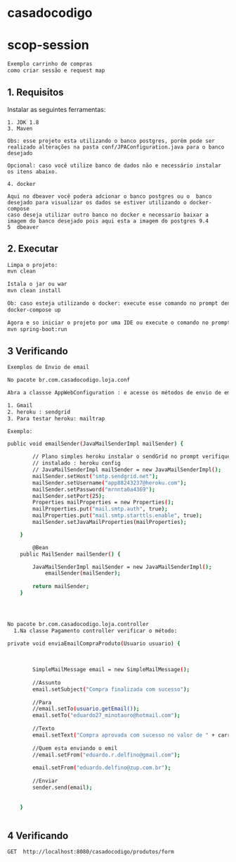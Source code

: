 # casadocodigo
# scop-session

```sh
Exemplo carrinho de compras
como criar sessão e request map

```

## 1. Requisitos 

Instalar as seguintes ferramentas:

    1. JDK 1.8
    3. Maven

    Obs: esse projeto esta utilizando o banco postgres, porém pode ser realizado alterações na pasta conf/JPAConfiguration.java para o banco desejado

    Opcional: caso você utilize banco de dados não e necessário instalar os itens abaixo.

    4. docker

    Aqui no dbeaver você podera adcionar o banco postgres ou o  banco desejado para visualizar os dados se estiver utilizando o docker-compose
    caso deseja utilizar outro banco no docker e necessario baixar a imagem do banco desejado pois aqui esta a imagem do postgres 9.4
    5  dbeaver

##  2. Executar
```sh
Limpa o projeto:
mvn clean 

Istala o jar ou war
mvn clean install

Ob: caso esteja utilizando o docker: execute esse comando no prompt dentro da pasta do projeto.
docker-compose up

Agora e so iniciar o projeto por uma IDE ou execute o comando no prompt dentro da pasta do projeto.
mvn spring-boot:run

```

##  3 Verificando

```sh
Exemplos de Envio de email

No pacote br.com.casadocodigo.loja.conf

Abra a classse AppWebConfiguration : e acesse os métodos de envio de email

1. Gmail
2. heroku : sendgrid
3. Para testar heroku: mailtrap

Exemplo:

public void emailSender(JavaMailSenderImpl mailSender) {

		// Plano simples heroku instalar o sendGrid no prompt verifique os dados
		// instalado : heroku config
		// JavaMailSenderImpl mailSender = new JavaMailSenderImpl();
		mailSender.setHost("smtp.sendgrid.net");
		mailSender.setUsername("app88243237@heroku.com");
		mailSender.setPassword("mrnnta0a4369");
		mailSender.setPort(25);
		Properties mailProperties = new Properties();
		mailProperties.put("mail.smtp.auth", true);
		mailProperties.put("mail.smtp.starttls.enable", true);
		mailSender.setJavaMailProperties(mailProperties);

	}	

        @Bean
	public MailSender mailSender() {

		JavaMailSenderImpl mailSender = new JavaMailSenderImpl();
	        emailSender(mailSender);
		
		return mailSender;
	}




No pacote br.com.casadocodigo.loja.controller
  1.Na classe Pagamento controller verificar o método:

private void enviaEmailCompraProduto(Usuario usuario) {
		
		
		
		SimpleMailMessage email = new SimpleMailMessage();
		
		//Assunto
		email.setSubject("Compra finalizada com sucesso");
		
		//Para
		//email.setTo(usuario.getEmail());
		email.setTo("eduardo27_minotauro@hotmail.com");
				
		//Texto
		email.setText("Compra aprovada com sucesso no valor de " + carrinho.getTotal());
		
		//Quem esta enviando o emil
		//email.setFrom("eduardo.r.delfino@gmail.com");
		
		email.setFrom("eduardo.delfino@zup.com.br");
		
		//Enviar
		sender.send(email);
		
		
	}
  

```

##  4 Verificando

```sh
GET  http://localhost:8080/casadocodigo/produtos/form


```

```
